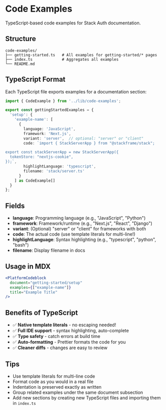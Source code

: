 # Code Examples

TypeScript-based code examples for Stack Auth documentation.

## Structure

```
code-examples/
├── getting-started.ts   # All examples for getting-started/* pages
├── index.ts             # Aggregates all examples
└── README.md
```

## TypeScript Format

Each TypeScript file exports examples for a documentation section:

```typescript
import { CodeExample } from '../lib/code-examples';

export const gettingStartedExamples = {
  'setup': {
    'example-name': [
      {
        language: 'JavaScript',
        framework: 'Next.js',
        variant: 'server',  // optional: "server" or "client"
        code: `import { StackServerApp } from "@stackframe/stack";

export const stackServerApp = new StackServerApp({
  tokenStore: "nextjs-cookie",
});`,
        highlightLanguage: 'typescript',
        filename: 'stack/server.ts'
      }
    ] as CodeExample[]
  }
};
```

## Fields

- **language**: Programming language (e.g., "JavaScript", "Python")
- **framework**: Framework/runtime (e.g., "Next.js", "React", "Django")
- **variant**: (Optional) "server" or "client" for frameworks with both
- **code**: The actual code (use template literals for multi-line!)
- **highlightLanguage**: Syntax highlighting (e.g., "typescript", "python", "bash")
- **filename**: Display filename in docs

## Usage in MDX

```jsx
<PlatformCodeblock
  document="getting-started/setup"
  examples={["example-name"]}
  title="Example Title"
/>
```

## Benefits of TypeScript

- ✅ **Native template literals** - no escaping needed!
- ✅ **Full IDE support** - syntax highlighting, auto-complete
- ✅ **Type safety** - catch errors at build time
- ✅ **Auto-formatting** - Prettier formats the code for you
- ✅ **Cleaner diffs** - changes are easy to review

## Tips

- Use template literals for multi-line code
- Format code as you would in a real file
- Indentation is preserved exactly as written
- Group related examples under the same document subsection
- Add new sections by creating new TypeScript files and importing them in `index.ts`
